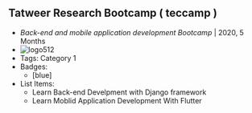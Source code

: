 ## Tatweer Research Bootcamp ( teccamp ) 
- *Back-end and mobile application development Bootcamp* | 2020, 5 Months
- ![logo512](https://media.licdn.com/dms/image/D4E0BAQHi4fA5sMdlyw/company-logo_200_200/0/1698942265403?e=1707955200&v=beta&t=O264UQxAMTUlQpBiP-ik-cz5Wd6Cd9um-S5a6W1raaI)
- Tags: Category 1
- Badges:
  -  [blue]
- List Items:
  - Learn Back-end Develpment with Django framework 
  - Learn Moblid Application Development With Flutter
